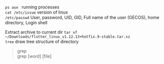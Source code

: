 `ps aux ` running processes  
`cat /etc/issue` version of linux  
`/etc/passwd` User, password, UID, GID, Full name of the user (GECOS), home directory, Login shell

Extract archive to current dir 
`tar xf ~/Downloads/flutter_linux_v1.12.13+hotfix.9-stable.tar.xz`  
`tree` draw tree structure of directory
>grep  
grep [word] [file]
